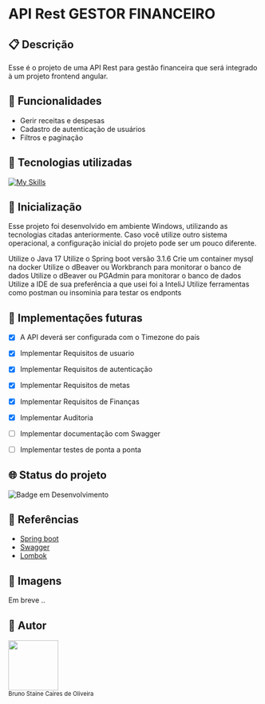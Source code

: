 # API Rest GESTOR FINANCEIRO

## :clipboard: Descrição

Esse é o projeto de uma API Rest para gestão financeira que será integrado à um projeto frontend angular.

## :wrench: Funcionalidades
- Gerir receitas e despesas
- Cadastro de autenticação de usuários
- Filtros e paginação

## :open_file_folder: Tecnologias utilizadas
[![My Skills](https://skillicons.dev/icons?i=java,spring,idea,docker,postgres)](https://skillicons.dev)

## :rocket: Inicialização
Esse projeto foi desenvolvido em ambiente Windows, utilizando as tecnologias citadas anteriormente.
Caso você utilize outro sistema operacional, a configuração inicial do projeto pode ser um pouco diferente.

Utilize o Java 17
Utilize o Spring boot versão 3.1.6
Crie um container mysql na docker
Utilize o dBeaver ou Workbranch para monitorar o banco de dados
Utilize o dBeaver ou PGAdmin para monitorar o banco de dados
Utilize a IDE de sua preferência a que usei foi a InteliJ
Utilize ferramentas como postman ou insominia para testar os endponts

## :large_blue_circle: Implementações futuras
- [x] A API deverá ser configurada com o Timezone do país
- [x] Implementar Requisitos de usuario
- [x] Implementar Requisitos de autenticação
- [x] Implementar Requisitos de metas
- [x] Implementar Requisitos de Finanças
- [x] Implementar Auditoria
- [ ] Implementar documentação com Swagger
- [ ] Implementar testes de ponta a ponta


## :globe_with_meridians: Status do projeto

![Badge em Desenvolvimento](https://img.shields.io/static/v1?label=STATUS&message=EM_DESENVOLVIMENTO&color=blue&style=for-the-badge)

## :mag_right: Referências
- [Spring boot](https://docs.spring.io/spring-framework/reference/index.html)
- [Swagger](https://swagger.io/docs/)
- [Lombok](https://projectlombok.org/features/)

## :open_file_folder: Imagens
Em breve ..

## :construction_worker: Autor
<img src="https://user-images.githubusercontent.com/87622645/157755137-8d22a951-d323-4c33-814e-c0351ebefafe.png" width=100><br>
<sub>Bruno Staine Caires de Oliveira</sub><br>